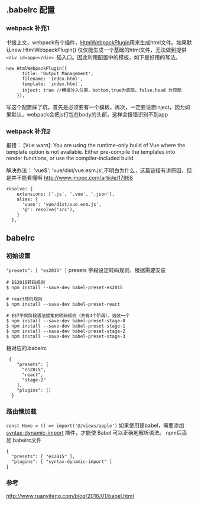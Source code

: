 ## .babelrc 配置

### webpack 补充1
书接上文，webpack有个插件，[HtmlWebpackPlugin](https://github.com/jantimon/html-webpack-plugin#configuration)用来生成html文件。如果默认new HtmlWebpackPlugin() 仅仅能生成一个基础的html文件，无法做到提供`<div id=app></div> `插入口。因此利用配置中的模板，如下是好用的写法。
```
new HtmlWebpackPlugin({
      title: 'Output Management',
      filename: 'index.html',
      template: 'index.html',
      inject: true //模板注入位置，bottom,true为底部，false,head 为顶部
    }),
```
写这个配置踩了坑，首先是必须要有一个模板，再次，一定要设置inject，因为如果默认，webpack会把js打包在body的头部，这样会报错识别不到app

### webpack 补充2


报错：
[Vue warn]: You are using the runtime-only build of Vue where the template option is not available. Either pre-compile the templates into render functions, or use the compiler-included build.

解决办法： 'vue$': 'vue/dist/vue.esm.js',不明白为什么，这篇链接有讲原因，但是并不能看懂啊 http://www.imooc.com/article/17868
```
resolve: {
    extensions: ['.js', '.vue', '.json'],
    alias: {
      'vue$': 'vue/dist/vue.esm.js',
      '@': resolve('src'),
    }
  },
```

## babelrc
### 初始设置
`"presets": [ "es2015" ]` presets 字段设定转码规则，根据需要安装
```
# ES2015转码规则
$ npm install --save-dev babel-preset-es2015

# react转码规则
$ npm install --save-dev babel-preset-react

# ES7不同阶段语法提案的转码规则（共有4个阶段），选装一个
$ npm install --save-dev babel-preset-stage-0
$ npm install --save-dev babel-preset-stage-1
$ npm install --save-dev babel-preset-stage-2
$ npm install --save-dev babel-preset-stage-3
```

相对应的.babelrc
```
 {
    "presets": [
      "es2015",
      "react",
      "stage-2"
    ],
    "plugins": []
  }
```
### 路由懒加载
`const Home = () => import('@/views/apple')` 如果使用是babel，需要添加 [syntax-dynamic-import](https://babeljs.io/docs/plugins/syntax-dynamic-import/) 插件，才能使 Babel 可以正确地解析语法。
npm后添加.babelrc文件
```
{
  "presets": [ "es2015" ],
  "plugins": [ "syntax-dynamic-import" ]
}
```






### 参考
http://www.ruanyifeng.com/blog/2016/01/babel.html
